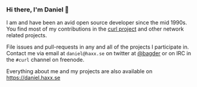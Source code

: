 ### Hi there, I'm Daniel 👋

I am and have been an avid open source developer since the mid 1990s. You find most of my
contributions in the [curl project](https://github.com/curl/curl) and other network related projects.

File issues and pull-requests in any and all of the projects I participate in. Contact me via
email at `daniel@haxx.se` on twitter at [@bagder](https://twitter.com/bagder/) or on IRC in the
`#curl` channel on freenode.

Everything about me and my projects are also available on https://daniel.haxx.se

